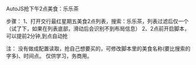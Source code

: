AutoJS抢下午2点美食：乐乐茶

步骤：
1、打开交行最红星期五美食2点列表，搜索：乐乐茶，列表过滤后仅一个（试了下，如果在列表底部，滑动后会识别不到布局信息）
2、2点前开启脚本，可以提前2分钟,到点自动抢

注：
没有做成配置读取，抢自己想要买的，可修改脚本里的美食名称(要比搜索的字多)、时间点。
仅供学习，务商用。


